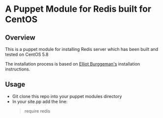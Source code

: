 A Puppet Module for Redis built for CentOS
==========================================

Overview
--------
This is a puppet module for installing Redis server which has been built and tested on CentOS 5.8

The installation process is based on [Elliot Burggeman's](http://www.ebrueggeman.com/blog/install-redis-centos-56) installation instructions.

Usage
-----
 - Git clone this repo into your puppet modules directory
 - In your site.pp add the line: <blockquote><p>require redis</p></blockquote>